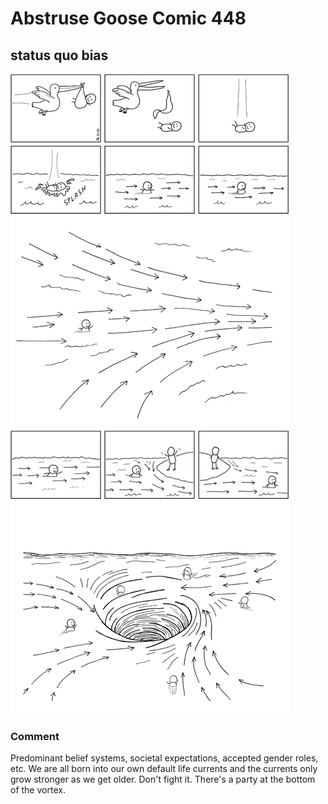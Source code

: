 # Abstruse Goose Comic 448
## status quo bias

![image](comics/the_current_is_strong_in_this_one.png)
### Comment
Predominant belief systems, societal expectations, accepted gender roles, etc. We are all born into our own default life currents and the currents only grow stronger as we get older. Don't fight it. There's a party at the bottom of the vortex.
